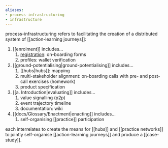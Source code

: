 ```yaml
---
aliases:
- process-infrastructuring
- infrastructure
---
```


process-infrastructuring refers to facilitating the creation of a distributed system of [[action-learning journeys]]:

1. [[enrolment]] includes...
	1. [registration](https://register.prisma.events): on-boarding forms
	3. profiles: wallet verification
2. [[ground-potentialising|ground-potentialising]] includes...
	1. [[hubs|hubs]]: mapping
	2. multi-stakeholder alignment: on-boarding calls with pre- and post-call exercises (homework)
	3. product specification
3. [[a. Introduction|evaluating]] includes...
	1. value signalling (p2p)
	2. event trajectory timeline
	3. documentation: wiki
4. [[docs/Glossary/Enactment|enacting]] includes...
	1. self-organising [[practice]] participation

each interrelates to create the means for [[hubs]] and [[practice networks]] to jointly self-organise [[action-learning journeys]] and produce a [[case-study]].